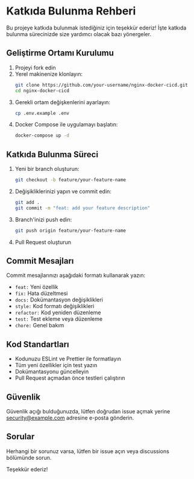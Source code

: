 # Katkıda Bulunma Rehberi

Bu projeye katkıda bulunmak istediğiniz için teşekkür ederiz! İşte katkıda bulunma sürecinizde size yardımcı olacak bazı yönergeler.

## Geliştirme Ortamı Kurulumu

1. Projeyi fork edin
2. Yerel makinenize klonlayın:
   ```bash
   git clone https://github.com/your-username/nginx-docker-cicd.git
   cd nginx-docker-cicd
   ```
3. Gerekli ortam değişkenlerini ayarlayın:
   ```bash
   cp .env.example .env
   ```
4. Docker Compose ile uygulamayı başlatın:
   ```bash
   docker-compose up -d
   ```

## Katkıda Bulunma Süreci

1. Yeni bir branch oluşturun:
   ```bash
   git checkout -b feature/your-feature-name
   ```

2. Değişikliklerinizi yapın ve commit edin:
   ```bash
   git add .
   git commit -m "feat: add your feature description"
   ```

3. Branch'inizi push edin:
   ```bash
   git push origin feature/your-feature-name
   ```

4. Pull Request oluşturun

## Commit Mesajları

Commit mesajlarınızı aşağıdaki formatı kullanarak yazın:
- `feat:` Yeni özellik
- `fix:` Hata düzeltmesi
- `docs:` Dokümantasyon değişiklikleri
- `style:` Kod formatı değişiklikleri
- `refactor:` Kod yeniden düzenleme
- `test:` Test ekleme veya düzenleme
- `chore:` Genel bakım

## Kod Standartları

- Kodunuzu ESLint ve Prettier ile formatlayın
- Tüm yeni özellikler için test yazın
- Dokümantasyonu güncelleyin
- Pull Request açmadan önce testleri çalıştırın

## Güvenlik

Güvenlik açığı bulduğunuzda, lütfen doğrudan issue açmak yerine security@example.com adresine e-posta gönderin.

## Sorular

Herhangi bir sorunuz varsa, lütfen bir issue açın veya discussions bölümünde sorun.

Teşekkür ederiz! 
